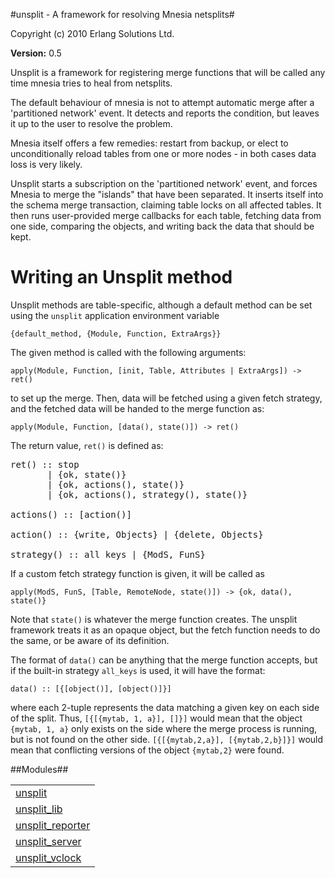 

#unsplit - A framework for resolving Mnesia netsplits#


Copyright (c) 2010 Erlang Solutions Ltd.

__Version:__ 0.5



Unsplit is a framework for registering merge functions that will be 
called any time mnesia tries to heal from netsplits.



The default behaviour of mnesia is not to attempt automatic merge after
a 'partitioned network' event. It detects and reports  the condition, but 
leaves it up to the user to resolve the problem.



Mnesia itself offers a few remedies: restart from backup, or elect to 
unconditionally reload tables from one or more nodes - in both cases
data loss is very likely.



Unsplit starts a subscription on the 'partitioned network' event, and 
forces Mnesia to merge the "islands" that have been separated. It inserts
itself into the schema merge transaction, claiming table locks on all
affected tables. It then runs user-provided merge callbacks for each 
table, fetching data from one side, comparing the objects, and writing
back the data that should be kept.



Writing an Unsplit method
=========================



Unsplit methods are table-specific, although a default method can be set
using the `unsplit` application environment variable 



`{default_method, {Module, Function, ExtraArgs}}`



The given method is called with the following arguments:



`apply(Module, Function, [init, Table, Attributes | ExtraArgs]) -> ret()`



to set up the merge. Then, data will be fetched using a given fetch strategy,
and the fetched data will be handed to the merge function as:



`apply(Module, Function, [data(), state()]) -> ret()`



The return value, `ret()` is defined as:

<pre>
ret() :: stop
       | {ok, state()}
       | {ok, actions(), state()}
       | {ok, actions(), strategy(), state()}

actions() :: [action()]

action() :: {write, Objects} | {delete, Objects}

strategy() :: all_keys | {ModS, FunS}
</pre>



If a custom fetch strategy function is given, it will be called as



`apply(ModS, FunS, [Table, RemoteNode, state()]) -> {ok, data(), state()}`



Note that `state()` is whatever the merge function creates. The unsplit 
framework treats it as an opaque object, but the fetch function needs to
do the same, or be aware of its definition.



The format of `data()` can be anything that the merge function accepts,
but if the built-in strategy `all_keys` is used, it will have the format:



`data() :: [{[object()], [object()]}]`

where each 2-tuple represents the data matching a given key on each
side of the split. Thus, `[{[{mytab, 1, a}], []}]` would mean that the 
object `{mytab, 1, a}` only exists on the side where the merge process is
running, but is not found on the other side. `[{[{mytab,2,a}], [{mytab,2,b}]}]`
would mean that conflicting versions of the object `{mytab,2}` were found.


##Modules##


<table width="100%" border="0" summary="list of modules">
<tr><td><a href="unsplit.md" class="module">unsplit</a></td></tr>
<tr><td><a href="unsplit_lib.md" class="module">unsplit_lib</a></td></tr>
<tr><td><a href="unsplit_reporter.md" class="module">unsplit_reporter</a></td></tr>
<tr><td><a href="unsplit_server.md" class="module">unsplit_server</a></td></tr>
<tr><td><a href="unsplit_vclock.md" class="module">unsplit_vclock</a></td></tr></table>


